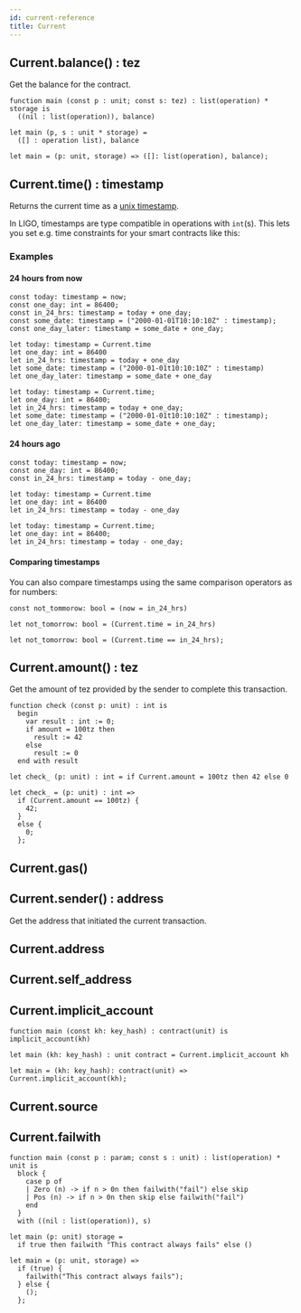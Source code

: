```yaml
---
id: current-reference
title: Current
---
```


## Current.balance() : tez

Get the balance for the contract.

<!--DOCUSAURUS_CODE_TABS-->

<!--PascaLIGO-->
```pascaligo
function main (const p : unit; const s: tez) : list(operation) * storage is
  ((nil : list(operation)), balance)
```
<!--CameLIGO-->
```cameligo
let main (p, s : unit * storage) =
  ([] : operation list), balance
```
<!--ReasonLIGO-->
```reasonligo
let main = (p: unit, storage) => ([]: list(operation), balance);
```

<!--END_DOCUSAURUS_CODE_TABS-->

## Current.time() : timestamp

Returns the current time as a [unix timestamp](https://en.wikipedia.org/wiki/Unix_time). 

In LIGO, timestamps are type compatible in operations with `int`(s). This lets you set e.g. time constraints for your smart contracts like this:

### Examples

#### 24 hours from now
<!--DOCUSAURUS_CODE_TABS-->
<!--Pascaligo-->
```pascaligo group=b
const today: timestamp = now;
const one_day: int = 86400;
const in_24_hrs: timestamp = today + one_day;
const some_date: timestamp = ("2000-01-01T10:10:10Z" : timestamp);
const one_day_later: timestamp = some_date + one_day;
```

<!--CameLIGO-->
```cameligo group=b
let today: timestamp = Current.time
let one_day: int = 86400
let in_24_hrs: timestamp = today + one_day
let some_date: timestamp = ("2000-01-01t10:10:10Z" : timestamp)
let one_day_later: timestamp = some_date + one_day
```

<!--ReasonLIGO-->
```reasonligo group=b
let today: timestamp = Current.time;
let one_day: int = 86400;
let in_24_hrs: timestamp = today + one_day;
let some_date: timestamp = ("2000-01-01t10:10:10Z" : timestamp);
let one_day_later: timestamp = some_date + one_day;
```

<!--END_DOCUSAURUS_CODE_TABS-->

#### 24 hours ago
<!--DOCUSAURUS_CODE_TABS-->
<!--Pascaligo-->
```pascaligo group=c
const today: timestamp = now;
const one_day: int = 86400;
const in_24_hrs: timestamp = today - one_day;
```

<!--CameLIGO-->
```cameligo group=c
let today: timestamp = Current.time
let one_day: int = 86400
let in_24_hrs: timestamp = today - one_day
```

<!--ReasonLIGO-->
```reasonligo group=c
let today: timestamp = Current.time;
let one_day: int = 86400;
let in_24_hrs: timestamp = today - one_day;
```

<!--END_DOCUSAURUS_CODE_TABS-->

#### Comparing timestamps

You can also compare timestamps using the same comparison operators as for numbers:

<!--DOCUSAURUS_CODE_TABS-->
<!--Pascaligo-->
```pascaligo group=c
const not_tommorow: bool = (now = in_24_hrs)
```

<!--CameLIGO-->
```cameligo group=c
let not_tomorrow: bool = (Current.time = in_24_hrs)
```

<!--ReasonLIGO-->
```reasonligo group=c
let not_tomorrow: bool = (Current.time == in_24_hrs);
```

<!--END_DOCUSAURUS_CODE_TABS-->


## Current.amount() : tez

Get the amount of tez provided by the sender to complete this transaction.

<!--DOCUSAURUS_CODE_TABS-->

<!--PascaLIGO-->
```pascaligo
function check (const p: unit) : int is
  begin
    var result : int := 0;
    if amount = 100tz then
      result := 42
    else
      result := 0
  end with result
```

<!--CameLIGO-->
```cameligo
let check_ (p: unit) : int = if Current.amount = 100tz then 42 else 0
```

<!--ReasonLIGO-->
```reasonligo
let check_ = (p: unit) : int =>
  if (Current.amount == 100tz) {
    42;
  }
  else {
    0;
  };
```

<!--END_DOCUSAURUS_CODE_TABS-->

## Current.gas()

## Current.sender() : address

Get the address that initiated the current transaction.

## Current.address

## Current.self_address

## Current.implicit_account

<!--DOCUSAURUS_CODE_TABS-->

<!--PascaLIGO-->
```pascaligo
function main (const kh: key_hash) : contract(unit) is implicit_account(kh)
```

<!--CameLIGO-->
```cameligo
let main (kh: key_hash) : unit contract = Current.implicit_account kh
```

<!--ReasonLIGO-->
```reasonligo
let main = (kh: key_hash): contract(unit) => Current.implicit_account(kh);
```

<!--END_DOCUSAURUS_CODE_TABS-->

## Current.source

## Current.failwith

<!--DOCUSAURUS_CODE_TABS-->

<!--PascaLIGO-->
```pascaligo
function main (const p : param; const s : unit) : list(operation) * unit is
  block {
    case p of
    | Zero (n) -> if n > 0n then failwith("fail") else skip
    | Pos (n) -> if n > 0n then skip else failwith("fail")
    end
  }
  with ((nil : list(operation)), s)
```

<!--CameLIGO-->
```cameligo
let main (p: unit) storage =
  if true then failwith "This contract always fails" else ()
```

<!--ReasonLIGO-->
```reasonligo
let main = (p: unit, storage) =>
  if (true) {
    failwith("This contract always fails");
  } else {
    ();
  };
```

<!--END_DOCUSAURUS_CODE_TABS-->
